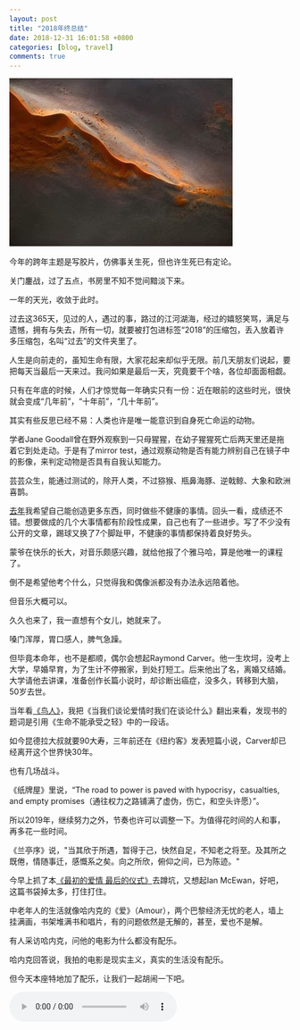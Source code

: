 ```yaml
---
layout: post
title: "2018年终总结"
date: 2018-12-31 16:01:58 +0800
categories: [blog, travel]
comments: true
---
```


![light on sand](/downloads/images/2018_12/light_on_sand.jpg "Don't touch me...")

今年的跨年主题是写胶片，仿佛事关生死，但也许生死已有定论。

关门鏖战，过了五点，书房里不知不觉间黯淡下来。

一年的天光，收敛于此时。

过去这365天，见过的人，遇过的事，路过的江河湖海，经过的嬉怒笑骂，满足与遗憾，拥有与失去，所有一切，就要被打包进标签“2018”的压缩包，丢入放着许多压缩包，名叫“过去”的文件夹里了。

人生是向前走的，虽知生命有限，大家花起来却似乎无限。前几天朋友们说起，要把每天当最后一天来过。我问如果是最后一天，究竟要干个啥，各位却面面相觑。

只有在年底的时候，人们才惊觉每一年确实只有一份：近在眼前的这些时光，很快就会变成“几年前”，“十年前”，“几十年前”。

其实有些反思已经不易：人类也许是唯一能意识到自身死亡命运的动物。

学者Jane Goodall曾在野外观察到一只母猩猩，在幼子猩猩死亡后两天里还是拖着它到处走动。于是有了mirror test，通过观察动物是否有能力辨别自己在镜子中的影像，来判定动物是否具有自我认知能力。

芸芸众生，能通过测试的，除开人类，不过猕猴、瓶鼻海豚、逆戟鲸、大象和欧洲喜鹊。

[去年](https://lenciel.com/2017/12/last-day-in-2017/)我希望自己能创造更多东西，同时做些不健康的事情。回头一看，成绩还不错。想要做成的几个大事情都有阶段性成果，自己也有了一些进步。写了不少没有公开的文章，踢球又换了7个脚趾甲，不健康的事情都保持着良好势头。

蒙爷在快乐的长大，对音乐颇感兴趣，就给他报了个雅马哈，算是他唯一的课程了。

倒不是希望他考个什么，只觉得我和偶像派都没有办法永远陪着他。

但音乐大概可以。

久久也来了，我一直想有个女儿，她就来了。

嗓门浑厚，胃口感人，脾气急躁。

但毕竟本命年，也不是都顺，偶尔会想起Raymond Carver。他一生坎坷，没考上大学，早婚早育，为了生计不停搬家，到处打短工。后来他出了名，离婚又结婚。大学请他去讲课，准备创作长篇小说时，却诊断出癌症，没多久，转移到大脑，50岁去世。

当年看[《鸟人》](https://lenciel.com/2015/02/birdman/)，我把《当我们谈论爱情时我们在谈论什么》翻出来看，发现书的题词是引用《生命不能承受之轻》中的一段话。

如今昆德拉大叔就要90大寿，三年前还在《纽约客》发表短篇小说，Carver却已经离开这个世界快30年。

也有几场战斗。

《纸牌屋》里说，“The road to power is paved with hypocrisy，casualties, and empty promises（通往权力之路铺满了虚伪，伤亡，和空头许愿）”。

所以2019年，继续努力之外，节奏也许可以调整一下。为值得花时间的人和事，再多花一些时间。

《兰亭序》说，"当其欣于所遇，暂得于己，快然自足，不知老之将至。及其所之既倦，情随事迁，感慨系之矣。向之所欣，俯仰之间，已为陈迹。"

今早上抓了本[《最初的爱情 最后的仪式》](https://book.douban.com/subject/4011440/)去蹲坑，又想起Ian McEwan，好吧，这篇书袋掉太多，打住打住。

中老年人的生活就像哈内克的《爱》（Amour），两个巴黎经济无忧的老人，墙上挂满画，书架堆满书和唱片，有的问题依然是无解的，甚至，爱也不是解。

有人采访哈内克，问他的电影为什么都没有配乐。

哈内克回答说，我拍的电影是现实主义，真实的生活没有配乐。

但今天本座特地加了配乐，让我们一起胡闹一下吧。

<audio controls loop preload><source src="{{ site.static_base }}/downloads/audio/demons_acoustic.mp3"></audio>